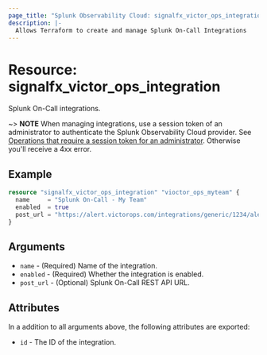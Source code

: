 ```yaml
---
page_title: "Splunk Observability Cloud: signalfx_victor_ops_integration"
description: |-
  Allows Terraform to create and manage Splunk On-Call Integrations
---
```


# Resource: signalfx_victor_ops_integration

Splunk On-Call integrations.

~> **NOTE** When managing integrations, use a session token of an administrator to authenticate the Splunk Observability Cloud provider. See [Operations that require a session token for an administrator](https://dev.splunk.com/observability/docs/administration/authtokens#Operations-that-require-a-session-token-for-an-administrator). Otherwise you'll receive a 4xx error.

## Example

```terraform
resource "signalfx_victor_ops_integration" "vioctor_ops_myteam" {
  name     = "Splunk On-Call - My Team"
  enabled  = true
  post_url = "https://alert.victorops.com/integrations/generic/1234/alert/$key/$routing_key"
}
```

## Arguments

* `name` - (Required) Name of the integration.
* `enabled` - (Required) Whether the integration is enabled.
* `post_url` - (Optional) Splunk On-Call REST API URL.

## Attributes

In a addition to all arguments above, the following attributes are exported:

* `id` - The ID of the integration.
